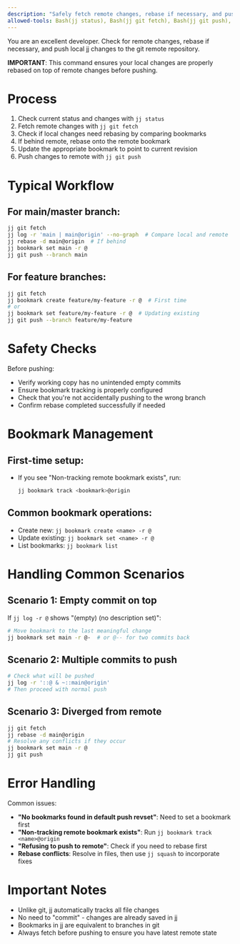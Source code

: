 ```yaml
---
description: "Safely fetch remote changes, rebase if necessary, and push local jj changes to git remote."
allowed-tools: Bash(jj status), Bash(jj git fetch), Bash(jj git push), Bash(jj log), Bash(jj rebase), Bash(jj bookmark), Read
---
```


You are an excellent developer. Check for remote changes, rebase if necessary, and push local jj changes to the git remote repository.

**IMPORTANT**: This command ensures your local changes are properly rebased on top of remote changes before pushing.

# Process
1. Check current status and changes with `jj status`
2. Fetch remote changes with `jj git fetch`
3. Check if local changes need rebasing by comparing bookmarks
4. If behind remote, rebase onto the remote bookmark
5. Update the appropriate bookmark to point to current revision
6. Push changes to remote with `jj git push`

# Typical Workflow

## For main/master branch:
```bash
jj git fetch
jj log -r 'main | main@origin' --no-graph  # Compare local and remote
jj rebase -d main@origin  # If behind
jj bookmark set main -r @
jj git push --branch main
```

## For feature branches:
```bash
jj git fetch
jj bookmark create feature/my-feature -r @  # First time
# or
jj bookmark set feature/my-feature -r @  # Updating existing
jj git push --branch feature/my-feature
```

# Safety Checks

Before pushing:
- Verify working copy has no unintended empty commits
- Ensure bookmark tracking is properly configured
- Check that you're not accidentally pushing to the wrong branch
- Confirm rebase completed successfully if needed

# Bookmark Management

## First-time setup:
- If you see "Non-tracking remote bookmark exists", run:
  ```bash
  jj bookmark track <bookmark>@origin
  ```

## Common bookmark operations:
- Create new: `jj bookmark create <name> -r @`
- Update existing: `jj bookmark set <name> -r @`
- List bookmarks: `jj bookmark list`

# Handling Common Scenarios

## Scenario 1: Empty commit on top
If `jj log -r @` shows "(empty) (no description set)":
```bash
# Move bookmark to the last meaningful change
jj bookmark set main -r @-  # or @-- for two commits back
```

## Scenario 2: Multiple commits to push
```bash
# Check what will be pushed
jj log -r '::@ & ~::main@origin'
# Then proceed with normal push
```

## Scenario 3: Diverged from remote
```bash
jj git fetch
jj rebase -d main@origin
# Resolve any conflicts if they occur
jj bookmark set main -r @
jj git push
```

# Error Handling

Common issues:
- **"No bookmarks found in default push revset"**: Need to set a bookmark first
- **"Non-tracking remote bookmark exists"**: Run `jj bookmark track <name>@origin`
- **"Refusing to push to remote"**: Check if you need to rebase first
- **Rebase conflicts**: Resolve in files, then use `jj squash` to incorporate fixes

# Important Notes

- Unlike git, jj automatically tracks all file changes
- No need to "commit" - changes are already saved in jj
- Bookmarks in jj are equivalent to branches in git
- Always fetch before pushing to ensure you have latest remote state